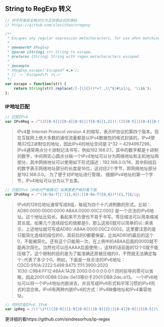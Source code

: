 ## String to RegExp 转义

```js
// 将字符串安全格式化为正则表达式的源码 
// https://github.com/slevithan/xregexp

/**
 * Escapes any regular expression metacharacters, for use when matching literal strings. The result can safely be used at any point within a regex that uses any flags.
 *
 * @memberOf XRegExp
 * @param {String} str String to escape.
 * @returns {String} String with regex metacharacters escaped.
 *
 * @example
 * XRegExp.escape('Escaped? <.>');
 * // -> 'Escaped\?\ <\.>'
 */
var escape = function(str) {
    return String(str).replace(/[-[\]{}()*+?.,\\^$|#\s]/g, '\\$&');
};
```



### IP地址匹配

```js
// 匹配IPv4
var IPv4Reg = /^(25[0-5]|2[0-4][0-9]|1?[0-9]{1,2})(.(25[0-5]|2[0-4][0-9]|1?[0-9]{1,2})){3}$/ig;
```
> IPv4是 Internet Protocol version 4 的缩写，表示IP协议的第四个版本。现在互联网上绝大多数的通信流量都是以IPv4数据包的格式封装的。IPv4使用32位2进制位的地址，因此IPv4的地址空间是 2^32 = 4294967296。IPv4通常用点分十进制记法书写，例如192.168.0.1，其中的数字都是十进制的数字，中间用实心圆点分隔一个IPv4地址可以分为网络地址和主机地址两部分，其中网络地址可以使用如下形式描述：192.168.0.0/16，其中斜线后的数字表示网络地址部分的长度是16位，这对应2个字节，即网络地址部分是192.168.0.0。
> 为了便于对IP地址进行管理， 根据IPv4地址的第一个字节，IPv4地址可以分为以下五类。

```js
// 匹配IPv4（非绝对严格模式）如果要更严格的看下面
var IPv6Reg = /^([0-9a-f]|:){1,4}(:([0-9a-f]{0,4})*){1,7}$/ig;
```

> IPv6的128位地址通常写成8组，每组为四个十六进制数的形式。比如：AD80:0000:0000:0000:ABAA:0000:00C2:0002 是一个合法的IPv6地址。这个地址比较长，看起来不方便也不易于书写。零压缩法可以用来缩减其长度。如果几个连续段位的值都是0，那么这些0就可以简单的以::来表示，上述地址就可写成AD80::ABAA:0000:00C2:0002。这里要注意的是只能简化连续的段位的0，其前后的0都要保留，比如AD80的最后的这个0，不能被简化。还有这个只能用一次，在上例中的ABAA后面的0000就不能再次简化。当然也可以在AAAA后面使用::，这样的话前面的12个0就不能压缩了。这个限制的目的是为了能准确还原被压缩的0，不然就无法确定每个::代表了多少个0。例如，下面是一些合法的IPv6地址：
> CDCD:910A:2222:5498:8475:1111:3900:2020
> 1030::C9B4:FF12:48AA:1A2B
> 2000:0:0:0:0:0:0:1
> 同时前导的零可以省略，因此2001:0DB8:02de::0e13等价于2001:DB8:2de::e13。
> 一个IPv6地址可以将一个IPv4地址内嵌进去，并且写成IPv6形式和平常习惯的IPv4形式的混合体。IPv6有两种内嵌IPv4的方式：IPv4映像地址和IPv4兼容地址。



```js
// 同时匹配IPv4、IPv6
var ipReg = /((^\s*((([0-9]|[1-9][0-9]|1[0-9]{2}|2[0-4][0-9]|25[0-5])\.){3}([0-9]|[1-9][0-9]|1[0-9]{2}|2[0-4][0-9]|25[0-5]))\s*$)|(^\s*((([0-9a-f]{1,4}:){7}([0-9a-f]{1,4}|:))|(([0-9a-f]{1,4}:){6}(:[0-9a-f]{1,4}|((25[0-5]|2[0-4]\d|1\d\d|[1-9]?\d)(\.(25[0-5]|2[0-4]\d|1\d\d|[1-9]?\d)){3})|:))|(([0-9a-f]{1,4}:){5}(((:[0-9a-f]{1,4}){1,2})|:((25[0-5]|2[0-4]\d|1\d\d|[1-9]?\d)(\.(25[0-5]|2[0-4]\d|1\d\d|[1-9]?\d)){3})|:))|(([0-9a-f]{1,4}:){4}(((:[0-9a-f]{1,4}){1,3})|((:[0-9a-f]{1,4})?:((25[0-5]|2[0-4]\d|1\d\d|[1-9]?\d)(\.(25[0-5]|2[0-4]\d|1\d\d|[1-9]?\d)){3}))|:))|(([0-9a-f]{1,4}:){3}(((:[0-9a-f]{1,4}){1,4})|((:[0-9a-f]{1,4}){0,2}:((25[0-5]|2[0-4]\d|1\d\d|[1-9]?\d)(\.(25[0-5]|2[0-4]\d|1\d\d|[1-9]?\d)){3}))|:))|(([0-9a-f]{1,4}:){2}(((:[0-9a-f]{1,4}){1,5})|((:[0-9a-f]{1,4}){0,3}:((25[0-5]|2[0-4]\d|1\d\d|[1-9]?\d)(\.(25[0-5]|2[0-4]\d|1\d\d|[1-9]?\d)){3}))|:))|(([0-9a-f]{1,4}:){1}(((:[0-9a-f]{1,4}){1,6})|((:[0-9a-f]{1,4}){0,4}:((25[0-5]|2[0-4]\d|1\d\d|[1-9]?\d)(\.(25[0-5]|2[0-4]\d|1\d\d|[1-9]?\d)){3}))|:))|(:(((:[0-9a-f]{1,4}){1,7})|((:[0-9a-f]{1,4}){0,5}:((25[0-5]|2[0-4]\d|1\d\d|[1-9]?\d)(\.(25[0-5]|2[0-4]\d|1\d\d|[1-9]?\d)){3}))|:)))(%.+)?\s*$))/ig;
```

更详细的看https://github.com/sindresorhus/ip-regex